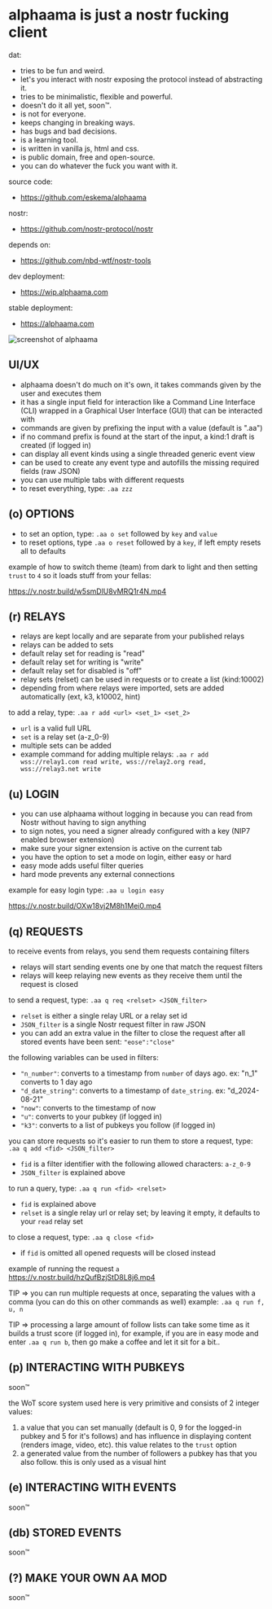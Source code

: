 # alphaama is just a nostr fucking client

dat:
- tries to be fun and weird.
- let's you interact with nostr exposing the protocol instead of abstracting it.
- tries to be minimalistic, flexible and powerful.
- doesn't do it all yet, soon™.
- is not for everyone.
- keeps changing in breaking ways.
- has bugs and bad decisions.
- is a learning tool.
- is written in vanilla js, html and css.
- is public domain, free and open-source.
- you can do whatever the fuck you want with it.

source code:
- https://github.com/eskema/alphaama

nostr:
- https://github.com/nostr-protocol/nostr

depends on:
- https://github.com/nbd-wtf/nostr-tools

dev deployment:
- https://wip.alphaama.com

stable deployment:
- https://alphaama.com


![screenshot of alphaama](https://i.nostr.build/XyflANm8pOEQUHI6.jpg)


## UI/UX

- alphaama doesn't do much on it's own, it takes commands given by the user and executes them
- it has a single input field for interaction like a Command Line Interface (CLI) wrapped in a Graphical User Interface (GUI) that can be interacted with
- commands are given by prefixing the input with a value (default is ".aa")
- if no command prefix is found at the start of the input, a kind:1 draft is created (if logged in)
- can display all event kinds using a single threaded generic event view
- can be used to create any event type and autofills the missing required fields (raw JSON)
- you can use multiple tabs with different requests
- to reset everything, type: `.aa zzz`

## (o) OPTIONS

- to set an option, type: `.aa o set` followed by `key` and `value`
- to reset options, type `.aa o reset` followed by a `key`, if left empty resets all to defaults

example of how to switch theme (team) from dark to light and then setting `trust` to `4` so it loads stuff from your fellas:

https://v.nostr.build/w5smDlU8vMRQ1r4N.mp4


## (r) RELAYS

- relays are kept locally and are separate from your published relays
- relays can be added to sets
- default relay set for reading is "read"
- default relay set for writing is "write"
- default relay set for disabled is "off"
- relay sets (relset) can be used in requests or to create a list (kind:10002)
- depending from where relays were imported, sets are added automatically (ext, k3, k10002, hint)

to add a relay, type: `.aa r add <url> <set_1> <set_2>`
- `url` is a valid full URL
- `set` is a relay set (a-z_0-9) 
- multiple sets can be added
- example command for adding multiple relays: `.aa r add wss://relay1.com read write, wss://relay2.org read, wss://relay3.net write`


## (u) LOGIN

- you can use alphaama without logging in because you can read from Nostr without having to sign anything
- to sign notes, you need a signer already configured with a key (NIP7 enabled browser extension)
- make sure your signer extension is active on the current tab
- you have the option to set a mode on login, either easy or hard
- easy mode adds useful filter queries
- hard mode prevents any external connections

example for easy login type: `.aa u login easy`

https://v.nostr.build/OXw18vj2M8h1Mei0.mp4


## (q) REQUESTS

to receive events from relays, you send them requests containing filters
- relays will start sending events one by one that match the request filters
- relays will keep relaying new events as they receive them until the request is closed

to send a request, type: `.aa q req <relset> <JSON_filter>`
- `relset` is either a single relay URL or a relay set id
- `JSON_filter` is a single Nostr request filter in raw JSON
- you can add an extra value in the filter to close the request after all stored events have been sent: `"eose":"close"`

the following variables can be used in filters:
- `"n_number"`: converts to a timestamp from `number` of days ago. ex: "n_1" converts to 1 day ago
- `"d_date_string"`: converts to a timestamp of `date_string`. ex: "d_2024-08-21"
- `"now"`: converts to the timestamp of now
- `"u"`: converts to your pubkey (if logged in)
- `"k3"`: converts to a list of pubkeys you follow (if logged in)

you can store requests so it's easier to run them
to store a request, type: `.aa q add <fid> <JSON_filter>`
- `fid` is a filter identifier with the following allowed characters:  `a-z_0-9`
- `JSON_filter` is explained above

to run a query, type: `.aa q run <fid> <relset>` 
- `fid` is explained above
- `relset` is a single relay url or relay set; by leaving it empty, it defaults to your `read` relay set

to close a request, type: `.aa q close <fid>`
- if `fid` is omitted all opened requests will be closed instead

example of running the request `a` 
https://v.nostr.build/hzQufBzjStD8L8j6.mp4

TIP => you can run multiple requests at once, separating the values with a comma (you can do this on other commands as well)
example: `.aa q run f, u, n`

TIP => processing a large amount of follow lists can take some time as it builds a trust score (if logged in), for example, if you are in easy mode and enter `.aa q run b`, then go make a coffee and let it sit for a bit..


## (p) INTERACTING WITH PUBKEYS 

soon™

the WoT score system used here is very primitive and consists of 2 integer values: 
1. a value that you can set manually (default is 0, 9 for the logged-in pubkey and 5 for it's follows) and has influence in displaying content (renders image, video, etc). this value relates to the `trust` option
2. a generated value from the number of followers a pubkey has that you also follow. this is only used as a visual hint


## (e) INTERACTING WITH EVENTS 

soon™


## (db) STORED EVENTS 

soon™

## (?) MAKE YOUR OWN AA MOD 

soon™